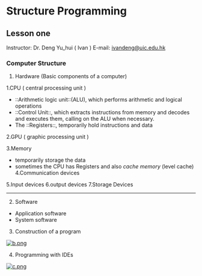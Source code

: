 # Structure Programming

## Lesson one 
Instructor: Dr. Deng Yu_hui ( Ivan )
E-mail: ivandeng@uic.edu.hk


### Computer Structure
1. Hardware (Basic components of a computer)

 1.CPU ( central processing unit )
  * ::Arithmetic logic unit::(ALU), which performs arithmetic and logical operations
  * ::Control Unit::, which extracts instructions from memory and decodes and executes them, calling on the ALU when necessary.
  * The ::Registers::, temporarily hold instructions and data

 2.GPU ( graphic processing unit )

 3.Memory
  * temporarily storage the data 
  * sometimes the CPU has Registers and also *cache memory* (level cache) 
 4.Communication devices

 5.Input devices
 6.output devices 
 7.Storage Devices
- - - -
2. Software
 * Application software 
 * System software 

3. Construction of a program 

[![b.png](https://i.loli.net/2017/09/27/59cb36e37ddc8.png)](https://i.loli.net/2017/09/27/59cb36e37ddc8.png)

4. Programming with IDEs
 
[![c.png](https://i.loli.net/2017/09/27/59cb36e37176f.png)](https://i.loli.net/2017/09/27/59cb36e37176f.png)
